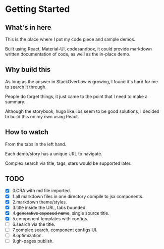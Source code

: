 # Getting Started

## What's in here

This is the place where I put my code piece and sample demos.

Built using React, Material-UI, codesandbox, it could provide markdown written documentation of code, as well as the in-place demo.

## Why build this

As long as the answer in StackOverflow is growing, I found it's hard for me to search it through.

People do forget things, it just came to the point that I need to make a summary.

Although the storybook, hugo like libs seem to be good solutions, I decided to build this on my own using React.

## How to watch

From the tabs in the left hand.

Each demo/story has a unique URL to navigate.

Complex search via title, tags, stars would be supported later.

## TODO

- [x] 0.CRA with md file imported.  
- [x] 1.all markdown files in one directory compile to jsx components.  
- [x] 2.markdown theme/styles.  
- [x] 3.title inside the URL, tabs bounded.  
- [x] 4.~~generative exposed name~~, single source title.  
- [x] 5.component templates with configs.  
- [ ] 6.search via the title.  
- [ ] 7.complex search, component configs UI.  
- [ ] 8.optimization.  
- [ ] 9.gh-pages publish.  
